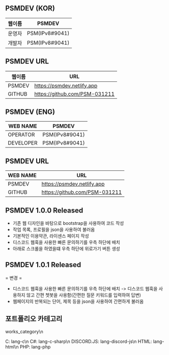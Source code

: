 ## PSMDEV (KOR)

| 웹이름 | PSMDEV |
| ------ | ------ |
| 운영자 | PSM(IPv8#9041) |
| 개발자 | PSM(IPv8#9041) |

## PSMDEV URL

| 웹이름 | URL |
| ------ | ------ |
| PSMDEV |  https://psmdev.netlify.app |
| GITHUB | https://github.com/PSM-031211 |

##

## PSMDEV (ENG)

| WEB NAME | PSMDEV |
| ------ | ------ |
| OPERATOR | PSM(IPv8#9041) |
| DEVELOPER | PSM(IPv8#9041) |

## PSMDEV URL

| WEB NAME | URL |
| ------ | ------ |
| PSMDEV |  https://psmdev.netlify.app |
| GITHUB | https://github.com/PSM-031211 |



## PSMDEV 1.0.0 Released

- 기존 웹 디자인을 바탕으로 bootstrap을 사용하여 코드 작성
- 작업 목록, 프로필을 json을 사용하여 불러옴
- 기본적인 이용약관, 라이센스 페이지 작성
- 디스코드 웹훅을 사용한 빠른 문의하기를 우측 하단에 배치
- 아래로 스크롤을 하였을떄 우측 하단에 위로가기 버튼 생성


## PSMDEV 1.0.1 Released

= 변경 =
- 디스코드 웹훅을 사용한 빠른 문의하기를 우측 하단에 배치 -> 디스코드 웹훅을 사용하지 않고 간편 쳇봇을 사용함(간편한 질문 키워드를 입력하여 답변)
- 웹페이지의 반복되는 단어, 제목 등을 json을 사용하여 간편하게 불러옴

## 포트폴리오 카테고리
works_category\n

C: lang-c\n
C#: lang-c-sharp\n
DISCORD.JS: lang-discord-js\n
HTML: lang-html\n
PHP: lang-php
